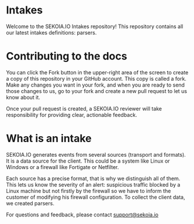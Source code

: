 # Intakes

Welcome to the SEKOIA.IO Intakes repository! This repository contains all our latest intakes definitions: parsers.

# Contributing to the docs

You can click the Fork button in the upper-right area of the screen to create a copy of this repository in your GitHub account. This copy is called a fork. Make any changes you want in your fork, and when you are ready to send those changes to us, go to your fork and create a new pull request to let us know about it.

Once your pull request is created, a SEKOIA.IO reviewer will take responsibility for providing clear, actionable feedback.


# What is an intake

SEKOIA.IO generates events from several sources (transport and formats). It is a data source for the client. This could be a system like Linux or Windows or a firewall like Fortigate or Netfilter.

Each source has a precise format, that is why we distinguish all of them. This lets us know the severity of an alert: suspicious traffic blocked by a Linux machine but not firstly by the firewall so we have to inform the customer of modifying his firewall configuration. To collect the client data, we created parsers.

For questions and feedback, please contact support@sekoia.io
